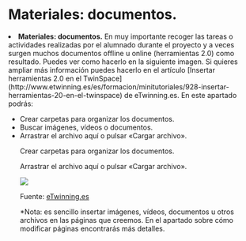 
# Materiales: documentos.

<li dir="ltr">
<strong>Materiales: documentos.</strong> En muy importante recoger las tareas o actividades realizadas por el alumnado durante el proyecto y a veces surgen muchos documentos offline u online (herramientas 2.0) como resultado. Puedes ver como hacerlo en la siguiente imagen. Si quieres ampliar más información puedes hacerlo en el artículo [Insertar herramientas 2.0 en el TwinSpace](http://www.etwinning.es/es/formacion/minitutoriales/928-insertar-herramientas-20-en-el-twinspace) de eTwinning.es. En este apartado podrás:
</li>
<ul>
<li dir="ltr">
Crear carpetas para organizar los documentos.
</li>
<li dir="ltr">
Buscar imágenes, vídeos o documentos.
</li>
<li dir="ltr">
Arrastrar el archivo aquí o pulsar «Cargar archivo».
</li>

Crear carpetas para organizar los documentos.

Arrastrar el archivo aquí o pulsar «Cargar archivo».


![](https://lh6.googleusercontent.com/7Ba0nPkYKajgzD6IezsNJTEjsbyvEakpzw9r0pSlIdA9XrXI6xv6_ocJm7f6FkkXLGKaRRp8PWZn4FKitp1xHBGnJkC8v7xJ3puBvfWGOlNqhzScEASpmxlNtE3bys-9IvZ7_vCu)

Fuente: [eTwinning.es](http://image.slidesharecdn.com/tutortwinspace-160118070453/95/scale-partido-al-twinspace-8-638.jpg?cb=1453103371)

*Nota: es sencillo insertar imágenes, vídeos, documentos u otros archivos en las páginas que creemos. En el apartado sobre cómo modificar páginas encontrarás más detalles.
